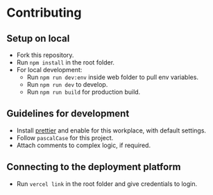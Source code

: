 # Contributing

## Setup on local

- Fork this repository.
- Run `npm install` in the root folder.
- For local development:
  - Run `npm run dev:env` inside web folder to pull env variables.
  - Run `npm run dev` to develop.
  - Run `npm run build` for production build.

## Guidelines for development

- Install [prettier]("https://marketplace.visualstudio.com/items?itemName=esbenp.prettier-vscode") and enable for this workplace, with default settings.
- Follow `pascalCase` for this project.
- Attach comments to complex logic, if required.

## Connecting to the deployment platform

- Run `vercel link` in the root folder and give credentials to login.
